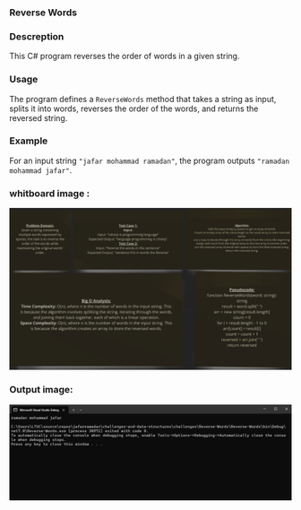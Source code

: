 ### Reverse Words


### Descreption
This C# program reverses the order of words in a given string.

### Usage

The program defines a `ReverseWords` method that takes a string as input, splits it into words, reverses the order of the words, and returns the reversed string.

### Example

For an input string `"jafar mohammad ramadan"`, the program outputs `"ramadan mohammad jafar"`.


### whitboard image :
![Whiteboard Image](assets/WBC.PNG)

### Output image:
![Output Image](assets/OPC.PNG)